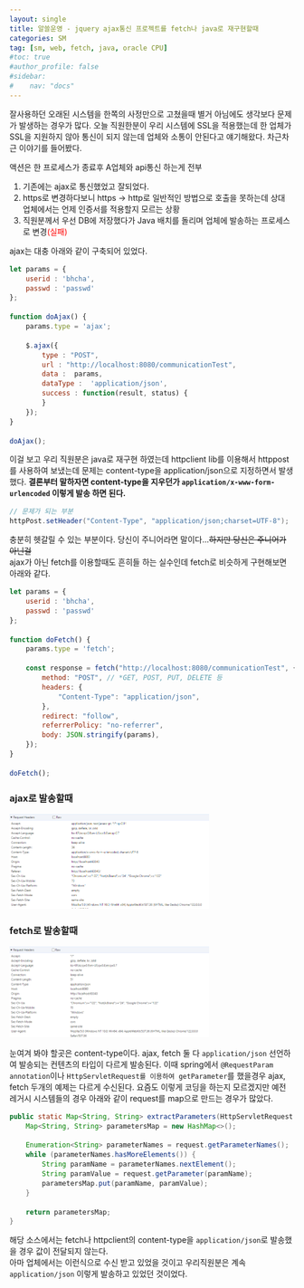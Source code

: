 ```yaml
---
layout: single
title: 알쓸운영 - jquery ajax통신 프로젝트를 fetch나 java로 재구현할때
categories: SM
tag: [sm, web, fetch, java, oracle CPU]
#toc: true
#author_profile: false
#sidebar:
#    nav: "docs"
---
```


잘사용하던 오래된 시스템을 한쪽의 사정만으로 고쳤을때 별거 아님에도 생각보다 문제가 발생하는 경우가 많다. 
오늘 직원한분이 우리 시스템에 SSL을 적용했는데 한 업체가 SSL을 지원하지 않아 통신이 되지 않는데 업체와 소통이 안된다고 얘기해왔다.
차근차근 이야기를 들어봤다.

액션은 한 프로세스가 종료후 A업체와 api통신 하는게 전부
1. 기존에는 ajax로 통신했었고 잘되었다.
2. https로 변경하다보니 https -> http로 일반적인 방법으로 호출을 못하는데 상대 업체에서는 언제 인증서를 적용할지 모르는 상황
3. 직원분께서 우선 DB에 저장했다가 Java 배치를 돌리며 업체에 발송하는 프로세스로 변경<span style="color:red">(실패)</span> 


ajax는 대충 아래와 같이 구축되어 있었다.
```javascript
let params = {
    userid : 'bhcha',
    passwd : 'passwd'
};

function doAjax() {
    params.type = 'ajax';

    $.ajax({
        type : "POST",
        url : "http://localhost:8080/communicationTest",
        data :	params,
        dataType :	'application/json',
        success : function(result, status) {
        }
    });
}

doAjax();
```

이걸 보고 우리 직원분은 java로 재구현 하였는데 httpclient lib를 이용해서 httppost를 사용하여 보냈는데 문제는 content-type을 application/json으로 지정하면서 발생했다.
**결론부터 말하자면 content-type을 지우던가 `application/x-www-form-urlencoded` 이렇게 발송 하면 된다.**
```java
// 문제가 되는 부분
httpPost.setHeader("Content-Type", "application/json;charset=UTF-8");
```

충분히 헷갈릴 수 있는 부분이다. 당신이 주니어라면 말이다...~~하지만 당신은 주니어가 아닌걸~~  
ajax가 아닌 fetch를 이용할때도 흔히들 하는 실수인데 fetch로 비슷하게 구현해보면 아래와 같다.

```javascript
let params = {
    userid : 'bhcha',
    passwd : 'passwd'
};

function doFetch() {
    params.type = 'fetch';
    
    const response = fetch("http://localhost:8080/communicationTest", {
        method: "POST", // *GET, POST, PUT, DELETE 등
        headers: {
            "Content-Type": "application/json",
        },
        redirect: "follow",
        referrerPolicy: "no-referrer",
        body: JSON.stringify(params),
    });
}

doFetch();
```

### ajax로 발송할때
<img src="/images/sm/img_2.png" style="width: 70%">  

### fetch로 발송할때
<img src="/images/sm/img_3.png" style="width: 70%">

눈여겨 봐야 할곳은 content-type이다. ajax, fetch 둘 다 `application/json` 선언하여 발송되는 컨텐츠의 타입이 다르게 발송된다. 
이때 spring에서 `@RequestParam annotation`이나 `HttpServletRequest를 이용하여 getParameter`를 했을경우 ajax, fetch 두개의 예제는 
다르게 수신된다. 요즘도 이렇게 코딩을 하는지 모르겠지만 예전 레거시 시스템들의 경우 아래와 같이 request를 map으로 만드는 경우가 많았다.

```java
public static Map<String, String> extractParameters(HttpServletRequest request) {
    Map<String, String> parametersMap = new HashMap<>();

    Enumeration<String> parameterNames = request.getParameterNames();
    while (parameterNames.hasMoreElements()) {
        String paramName = parameterNames.nextElement();
        String paramValue = request.getParameter(paramName);
        parametersMap.put(paramName, paramValue);
    }

    return parametersMap;
}
```
해당 소스에서는 fetch나 httpclient의 content-type을 `application/json`로 발송했을 경우 값이 전달되지 않는다.  
아마 업체에서는 이런식으로 수신 받고 있었을 것이고 우리직원분은 계속 `application/json` 이렇게 발송하고 있었던 것이었다.